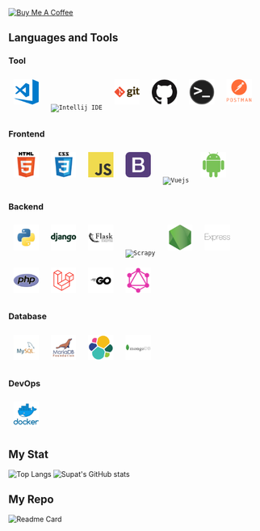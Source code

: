 <a href="https://www.buymeacoffee.com/supatk" target="_blank"><img src="https://cdn.buymeacoffee.com/buttons/v2/default-red.png" alt="Buy Me A Coffee" width="150" ></a>


## Languages and Tools

### Tool
<code><img style="margin: 10px" src="https://raw.githubusercontent.com/github/explore/master/topics/visual-studio-code/visual-studio-code.png" alt="Visual Studio Code" height="50" /></code>
<code><img style="margin: 10px" src="https://raw.githubusercontent.com/github/explore/master/topics/intellij/intellij.png" alt="Intellij IDE" height="50" /></code>
<code><img style="margin: 10px" src="https://raw.githubusercontent.com/github/explore/master/topics/git/git.png" alt="Git" height="50" /></code>
<code><img style="margin: 10px" src="https://raw.githubusercontent.com/github/explore/master/topics/github/github.png" alt="GitHub" height="50" /></code>
<code><img style="margin: 10px" src="https://raw.githubusercontent.com/github/explore/master/topics/terminal/terminal.png" alt="Terminal" height="50" /></code>
<code><img style="margin: 10px" src="https://raw.githubusercontent.com/github/explore/master/topics/postman/postman.png" alt="PostMan" height="50" /></code>

### Frontend  
<code><img style="margin: 10px" src="https://raw.githubusercontent.com/github/explore/master/topics/html/html.png" alt="HTML5" height="50" /></code>
<code><img style="margin: 10px" src="https://raw.githubusercontent.com/github/explore/master/topics/css/css.png" alt="CSS3" height="50" /></code>
<code><img style="margin: 10px" src="https://raw.githubusercontent.com/github/explore/master/topics/javascript/javascript.png" alt="JavaScript" height="50" /></code>
<code><img style="margin: 10px" src="https://raw.githubusercontent.com/github/explore/master/topics/bootstrap/bootstrap.png" alt="Bootstrap" height="50" /></code>
<code><img style="margin: 10px" src="https://raw.githubusercontent.com/github/explore/master/topics/vuejs/vuejs.png" alt="Vuejs" height="50" /></code>
<code><img style="margin: 10px" src="https://raw.githubusercontent.com/github/explore/master/topics/android/android.png" alt="Android" height="50" /></code>


### Backend  
<code><img style="margin: 10px" src="https://raw.githubusercontent.com/github/explore/master/topics/python/python.png" alt="Python" height="50" /></code>
<code><img style="margin: 10px" src="https://raw.githubusercontent.com/github/explore/master/topics/django/django.png" alt="Django" height="50" /></code>
<code><img style="margin: 10px" src="https://raw.githubusercontent.com/github/explore/master/topics/flask/flask.png" alt="Flask" height="50" /></code>
<code><img style="margin: 10px" src="https://raw.githubusercontent.com/github/explore/master/topics/scrapy/scrapy.png" alt="Scrapy" height="50" /></code>
<code><img style="margin: 10px" src="https://raw.githubusercontent.com/github/explore/master/topics/nodejs/nodejs.png" alt="Node.js" height="50" /></code>
<code><img style="margin: 10px" src="https://raw.githubusercontent.com/github/explore/master/topics/express/express.png" alt="ExpressJS" height="50" /></code>
<code><img style="margin: 10px" src="https://raw.githubusercontent.com/github/explore/master/topics/php/php.png" alt="PHP" height="50" /></code>
<code><img style="margin: 10px" src="https://raw.githubusercontent.com/github/explore/master/topics/laravel/laravel.png" alt="Laravel" height="50" /></code>
<code><img style="margin: 10px" src="https://raw.githubusercontent.com/github/explore/master/topics/go/go.png" alt="GO" height="50" /></code>
<code><img style="margin: 10px" src="https://raw.githubusercontent.com/github/explore/master/topics/graphql/graphql.png" alt="Graphql" height="50" /></code>

### Database
<code><img style="margin: 10px" src="https://raw.githubusercontent.com/github/explore/master/topics/mysql/mysql.png" alt="MySQL" height="50" /></code>
<code><img style="margin: 10px" src="https://raw.githubusercontent.com/github/explore/master/topics/mariadb/mariadb.png" alt="MariaDB" height="50" /></code>
<code><img style="margin: 10px" src="https://raw.githubusercontent.com/github/explore/master/topics/elasticsearch/elasticsearch.png" alt="Elasticsearch" height="50" /></code>
<code><img style="margin: 10px" src="https://raw.githubusercontent.com/github/explore/master/topics/mongodb/mongodb.png" alt="MongoDB" height="50" /></code>

### DevOps  
<code><img style="margin: 10px" src="https://raw.githubusercontent.com/github/explore/master/topics/docker/docker.png" alt="AWS" height="50" /></code>

## My Stat
![Top Langs](https://github-readme-stats.vercel.app/api/top-langs/?username=supatk&layout=compact&theme=dark&hide_border=true)
![Supat's GitHub stats](https://github-readme-stats.vercel.app/api?username=supatk&show_icons=true&theme=dark&hide_border=true)

## My Repo
![Readme Card](https://github-readme-stats.vercel.app/api/pin/?username=supatk&repo=supatk&theme=dark&hide_border=true)

